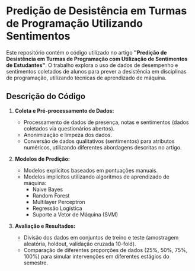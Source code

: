 # Predição de Desistência em Turmas de Programação Utilizando Sentimentos
Este repositório contém o código utilizado no artigo **"Predição de Desistência em Turmas de Programação com Utilização de Sentimentos de Estudantes"**. O trabalho explora o uso de dados de desempenho e sentimentos coletados de alunos para prever a desistência em disciplinas de programação, utilizando técnicas de aprendizado de máquina.

## Descrição do Código

1. **Coleta e Pré-processamento de Dados:**
   - Processamento de dados de presença, notas e sentimentos (dados coletados via questionários abertos).
   - Anonimização e limpeza dos dados.
   - Conversão de dados qualitativos (sentimentos) para atributos numéricos, utilizando diferentes abordagens descritas no artigo.

2. **Modelos de Predição:**
   - Modelos explícitos baseados em pontuações manuais.
   - Modelos implícitos utilizando algoritmos de aprendizado de máquina:
     - Naive Bayes
     - Random Forest
     - Multilayer Perceptron
     - Regressão Logística
     - Suporte a Vetor de Máquina (SVM)

3. **Avaliação e Resultados:**
   - Divisão dos dados em conjuntos de treino e teste (amostragem aleatória, holdout, validação cruzada 10-fold).
   - Comparação de diferentes proporções de dados (25%, 50%, 75%, 100%) para simular intervenções em diferentes estágios do semestre.
